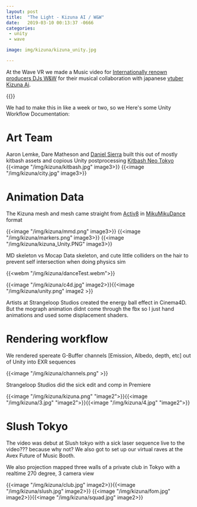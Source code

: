```yaml
---
layout: post
title:  "The Light - Kizuna AI / W&W"
date:   2019-03-10 00:13:37 -0666
categories: 
 - unity
 - wave

image: img/kizuna/kizuna_unity.jpg

---
```



At the Wave VR we made a Music video for [Internationally renown producers DJs W&W](https://www.wandwmusic.com/) for their musical collaboration with japanese [vtuber](https://en.wikipedia.org/wiki/Virtual_YouTuber) [Kizuna Ai](https://www.youtube.com/channel/UC4YaOt1yT-ZeyB0OmxHgolA/videos). 


{{<youtube YtU_sb4jYE8 >}}

We had to make this in like a week or two, so we 
Here's some Unity Workflow Documentation:



# Art Team
Aaron Lemke, Dare Matheson and [Daniel Sierra](http://optical-rhythm.com/) built this out of mostly kitbash assets and copious Unity postprocessing 
[Kitbash Neo Tokyo](https://kitbash3d.com/products/tokyo) 
{{<image "/img/kizuna/kitbash.jpg" image3>}}
{{<image "/img/kizuna/city.jpg" image3>}}


# Animation Data

The Kizuna mesh and mesh came straight from [Activ8](https://activ8.co.jp/) in [MikuMikuDance](https://en.wikipedia.org/wiki/MikuMikuDance) format

{{<image "/img/kizuna/mmd.png" image3>}}
{{<image "/img/kizuna/markers.png" image3>}}
{{<image "/img/kizuna/kizuna_Unity.PNG" image3>}}

MD skeleton vs Mocap Data skeleton, and cute little colliders on the hair to prevent self intersection when doing physics sim

{{<webm "/img/kizuna/danceTest.webm">}}


{{<image "/img/kizuna/c4d.jpg" image2>}}{{<image "/img/kizuna/unity.png" image2 >}}

Artists at Strangeloop Studios created the energy ball effect in Cinema4D. But the mograph animation didnt come through the fbx so I just hand animations and used some displacement shaders.

# Rendering workflow
We rendered spereate G-Buffer channels [Emission, Albedo, depth, etc] out of Unity into EXR sequences 


{{<image "/img/kizuna/channels.png"  >}}

Strangeloop Studios did the sick edit and comp in Premiere

{{<image "/img/kizuna/kizuna.png" "image2">}}{{<image "/img/kizuna/3.jpg" "image2">}}{{<image "/img/kizuna/4.jpg" "image2">}}



# Slush Tokyo
The video was debut at Slush tokyo with a sick laser sequence live to the video??? because why not?
We also got to set up our virtual raves at the Avex Future of Music Booth.

We also projection mapped three walls of a private club in Tokyo with a realtime 270 degree, 3 camera view

{{<image "/img/kizuna/club.jpg" image2>}}{{<image "/img/kizuna/slush.jpg" image2>}}
{{<image "/img/kizuna/fom.jpg" image2>}}{{<image "/img/kizuna/squad.jpg" image2>}}
